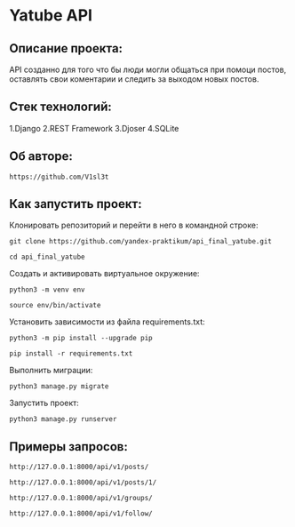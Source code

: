 # Yatube API

## Описание проекта:
API созданно для того что бы люди могли общаться при помоци постов, оставлять свои коментарии и следить за выходом новых постов.

## Стек технологий:
1.Django
2.REST Framework
3.Djoser
4.SQLite

## Об авторе:
```
https://github.com/V1sl3t
```
## Как запустить проект:

Клонировать репозиторий и перейти в него в командной строке:

```
git clone https://github.com/yandex-praktikum/api_final_yatube.git
```

```
cd api_final_yatube
```

Cоздать и активировать виртуальное окружение:

```
python3 -m venv env
```

```
source env/bin/activate
```

Установить зависимости из файла requirements.txt:

```
python3 -m pip install --upgrade pip
```

```
pip install -r requirements.txt
```

Выполнить миграции:

```
python3 manage.py migrate
```

Запустить проект:

```
python3 manage.py runserver
```
## Примеры запросов:

```
http://127.0.0.1:8000/api/v1/posts/
```
```
http://127.0.0.1:8000/api/v1/posts/1/
```
```
http://127.0.0.1:8000/api/v1/groups/
```
```
http://127.0.0.1:8000/api/v1/follow/
```